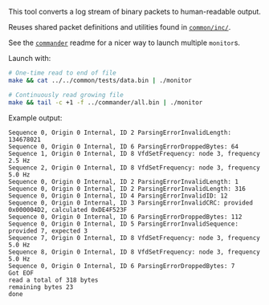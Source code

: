 This tool converts a log stream of binary packets to human-readable output.

Reuses shared packet definitions and utilities found in [`common/inc/`](../../common/inc/).

See the [`commander`](../commander) readme for a nicer way to launch multiple `monitor`s.

Launch with:
```bash
# One-time read to end of file
make && cat ../../common/tests/data.bin | ./monitor

# Continuously read growing file
make && tail -c +1 -f ../commander/all.bin | ./monitor
```

Example output:
```
Sequence 0, Origin 0 Internal, ID 2 ParsingErrorInvalidLength: 134678021
Sequence 0, Origin 0 Internal, ID 6 ParsingErrorDroppedBytes: 64
Sequence 1, Origin 0 Internal, ID 8 VfdSetFrequency: node 3, frequency 2.5 Hz
Sequence 2, Origin 0 Internal, ID 8 VfdSetFrequency: node 3, frequency 5.0 Hz
Sequence 0, Origin 0 Internal, ID 2 ParsingErrorInvalidLength: 1
Sequence 0, Origin 0 Internal, ID 2 ParsingErrorInvalidLength: 316
Sequence 0, Origin 0 Internal, ID 4 ParsingErrorInvalidID: 12
Sequence 0, Origin 0 Internal, ID 3 ParsingErrorInvalidCRC: provided 0x000004D2, calculated 0xDE4F523F
Sequence 0, Origin 0 Internal, ID 6 ParsingErrorDroppedBytes: 112
Sequence 0, Origin 0 Internal, ID 5 ParsingErrorInvalidSequence: provided 7, expected 3
Sequence 7, Origin 0 Internal, ID 8 VfdSetFrequency: node 3, frequency 5.0 Hz
Sequence 8, Origin 0 Internal, ID 8 VfdSetFrequency: node 3, frequency 5.0 Hz
Sequence 0, Origin 0 Internal, ID 6 ParsingErrorDroppedBytes: 7
Got EOF
read a total of 318 bytes
remaining bytes 23
done
```
